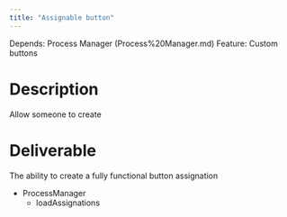 ```yaml
---
title: "Assignable button"
---
```

Depends: Process Manager (Process%20Manager.md)
Feature: Custom buttons

# Description

Allow someone to create

# Deliverable

The ability to create a fully functional button assignation

- ProcessManager
    - loadAssignations
